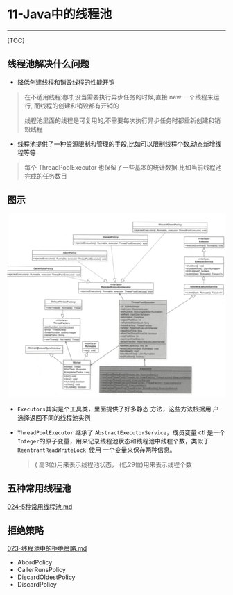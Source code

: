# 11-Java中的线程池

---

[TOC]

## 线程池解决什么问题

- 降低创建线程和销毁线程的性能开销

> 在不适用线程池时,没当需要执行异步任务的时候,直接 new 一个线程来运行, 而线程的创建和销毁都有开销的
>
> 线程池里面的线程是可复用的,不需要每次执行异步任务时都重新创建和销毁线程

- 线程池提供了一种资源限制和管理的手段,比如可以限制线程个数,动态新增线程等等

> 每个 ThreadPoolExecutor 也保留了一些基本的统计数据,比如当前线程池完成的任务数目

## 图示

![image-20200712115749599](../../../assets/image-20200712115749599.png)

- `Executors`其实是个工具类，里面提供了好多静态 方法，这些方法根据用 户 选择返回不同的线程池实例 

- `ThreadPoolExecutor` 继承了 `AbstractExecutorService`，成员变量 ctl 是一个` Integer`的原子变量，用来记录线程池状态和线程池中线程个数，类似于 `ReentrantReadWriteLock `使用 一个变量来保存两种信息。

  > ( 高3位)用来表示线程池状态， (低29位)用来表示线程个数

## 五种常用线程池

 [024-5种常用线程池.md](024-5种常用线程池.md) 

## 拒绝策略

 [023-线程池中的拒绝策略.md](023-线程池中的拒绝策略.md) 

- AbordPolicy
- CallerRunsPolicy
- DiscardOldestPolicy
- DiscardPolicy
